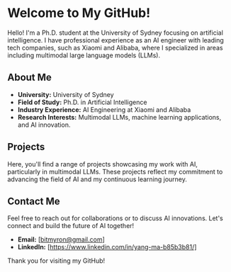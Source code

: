 # Welcome to My GitHub!

Hello! I'm a Ph.D. student at the University of Sydney focusing on artificial intelligence. I have professional experience as an AI engineer with leading tech companies, such as Xiaomi and Alibaba, where I specialized in areas including multimodal large language models (LLMs).

## About Me

- **University:** University of Sydney
- **Field of Study:** Ph.D. in Artificial Intelligence
- **Industry Experience:** AI Engineering at Xiaomi and Alibaba
- **Research Interests:** Multimodal LLMs, machine learning applications, and AI innovation.

## Projects

Here, you'll find a range of projects showcasing my work with AI, particularly in multimodal LLMs. These projects reflect my commitment to advancing the field of AI and my continuous learning journey.

## Contact Me

Feel free to reach out for collaborations or to discuss AI innovations. Let's connect and build the future of AI together!

- **Email:** [bitmyron@gmail.com]
- **LinkedIn:** [https://www.linkedin.com/in/yang-ma-b85b3b81/]

Thank you for visiting my GitHub!
